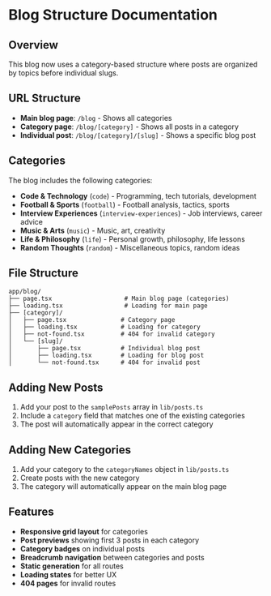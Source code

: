 # Blog Structure Documentation

## Overview
This blog now uses a category-based structure where posts are organized by topics before individual slugs.

## URL Structure
- **Main blog page**: `/blog` - Shows all categories
- **Category page**: `/blog/[category]` - Shows all posts in a category
- **Individual post**: `/blog/[category]/[slug]` - Shows a specific blog post

## Categories
The blog includes the following categories:
- **Code & Technology** (`code`) - Programming, tech tutorials, development
- **Football & Sports** (`football`) - Football analysis, tactics, sports
- **Interview Experiences** (`interview-experiences`) - Job interviews, career advice
- **Music & Arts** (`music`) - Music, art, creativity
- **Life & Philosophy** (`life`) - Personal growth, philosophy, life lessons
- **Random Thoughts** (`random`) - Miscellaneous topics, random ideas

## File Structure
```
app/blog/
├── page.tsx                    # Main blog page (categories)
├── loading.tsx                 # Loading for main page
├── [category]/
│   ├── page.tsx               # Category page
│   ├── loading.tsx            # Loading for category
│   ├── not-found.tsx          # 404 for invalid category
│   └── [slug]/
│       ├── page.tsx           # Individual blog post
│       ├── loading.tsx        # Loading for blog post
│       └── not-found.tsx      # 404 for invalid post
```

## Adding New Posts
1. Add your post to the `samplePosts` array in `lib/posts.ts`
2. Include a `category` field that matches one of the existing categories
3. The post will automatically appear in the correct category

## Adding New Categories
1. Add your category to the `categoryNames` object in `lib/posts.ts`
2. Create posts with the new category
3. The category will automatically appear on the main blog page

## Features
- **Responsive grid layout** for categories
- **Post previews** showing first 3 posts in each category
- **Category badges** on individual posts
- **Breadcrumb navigation** between categories and posts
- **Static generation** for all routes
- **Loading states** for better UX
- **404 pages** for invalid routes
